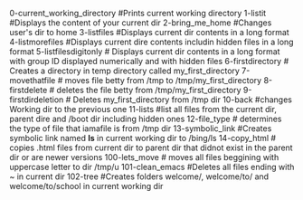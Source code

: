 0-current_working_directory #Prints current working directory
1-listit                    #Displays the content of your current dir
2-bring_me_home	            #Changes user's dir to home
3-listfiles              #Displays current dir contents in a long format
4-listmorefiles		#Displays current dire contents includin hidden files in a long format
5-listfilesdigitonly	# Displays current dir contents in a long format with group ID displayed numerically and with hidden files
6-firstdirectory        # Creates a directory in temp directory called my_first_directory
7-movethatfile		# moves file betty from /tmp to /tmp/my_first_directory
8-firstdelete		# deletes the file betty from /tmp/my_first_directory
9-firstdirdeletion	# Deletes my_first_directory from /tmp dir
10-back			#changes Working dir to the previous one
11-lists		#list all files from the current dir, parent dire and /boot dir including hidden ones
12-file_type		# determines the type of file that iamafile is from /tmp dir
13-symbolic_link	#Creates symbolic link named __ls__ in current working dir to /bing/ls
14-copy_html		# copies .html files from current dir to parent dir that didnot exist in the parent dir or are newer versions 
100-lets_move 		# moves all files beggining with uppercase letter to dir /tmp/u
101-clean_emacs 	#Deletes all files ending with ~ in current dir
102-tree		#Creates folders welcome/, welcome/to/ and welcome/to/school in current working dir
